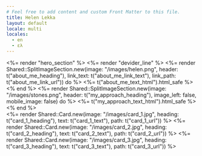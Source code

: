 ```yaml
---
# Feel free to add content and custom Front Matter to this file.
title: Helen Lekka
layout: default
locale: multi
locales:
  - en
  - ελ
---
```


<div class="space-y-16 mb-16">
  <%= render "hero_section" %>
  <%= render "devider_line" %>
  <%= render Shared::SplitImageSection.new(image: "/images/helen.png", header: t("about_me_heading"), link_text: t("about_me_link_text"), link_path: t("about_me_link_url")) do %>
    <%= t("about_me_text_html").html_safe %>
  <% end %>
  <%= render Shared::SplitImageSection.new(image: "/images/stones.png", header: t("my_approach_heading"), image_left: false, mobile_image: false) do %>
    <%= t("my_approach_text_html").html_safe %>
  <% end %>

  <div class="grid grid-cols-1 gap-x-8 gap-y-8 sm:grid-cols-1 sm:gap-y-10 lg:grid-cols-3">
    <%= render Shared::Card.new(image: "/images/card_1.jpg", heading: t("card_1_heading"), text: t("card_1_text"), path: t("card_1_url")) %>
    <%= render Shared::Card.new(image: "/images/card_2.jpg", heading: t("card_2_heading"), text: t("card_2_text"), path: t("card_2_url")) %>
    <%= render Shared::Card.new(image: "/images/card_3.jpg", heading: t("card_3_heading"), text: t("card_3_text"), path: t("card_3_url")) %>
  </div>
</div>
